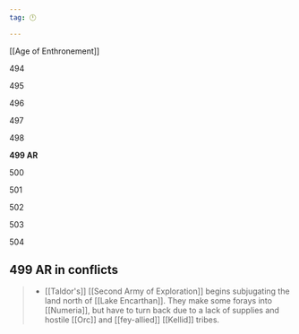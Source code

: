 ```yaml
---
tag: 🕛

---
```

[[Age of Enthronement]]


494

495

496

497

498

**499 AR**

500

501

502

503

504



## 499 AR in conflicts

>  - [[Taldor's]] [[Second Army of Exploration]] begins subjugating the land north of [[Lake Encarthan]]. They make some forays into [[Numeria]], but have to turn back due to a lack of supplies and hostile [[Orc]] and [[fey-allied]] [[Kellid]] tribes.






